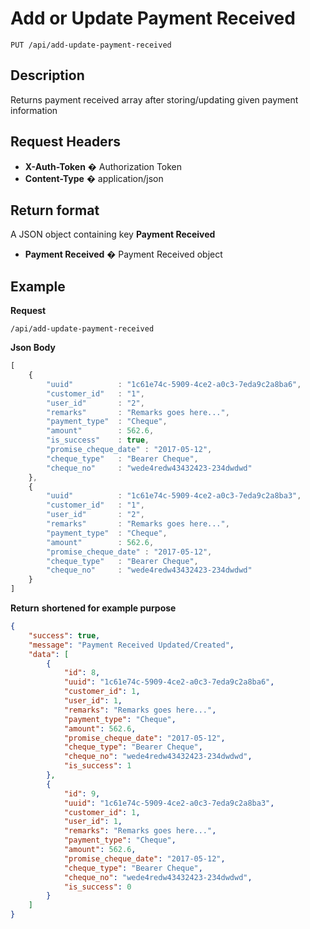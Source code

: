 # Add or Update Payment Received

    PUT /api/add-update-payment-received

## Description
Returns payment received array after storing/updating given payment information

## Request Headers
- **X-Auth-Token** � Authorization Token
- **Content-Type** � application/json

## Return format
A JSON object containing key **Payment Received**

- **Payment Received**  � Payment Received object


## Example
**Request**

    /api/add-update-payment-received

**Json Body**
```javascript
[
	{
		"uuid"		    : "1c61e74c-5909-4ce2-a0c3-7eda9c2a8ba6",
		"customer_id"   : "1",
		"user_id"	    : "2",
		"remarks"	    : "Remarks goes here...",
		"payment_type"  : "Cheque",
		"amount"	    : 562.6,
		"is_success"    : true,
	    "promise_cheque_date" : "2017-05-12",
		"cheque_type"	: "Bearer Cheque",
		"cheque_no"		: "wede4redw43432423-234dwdwd"
	},
	{
		"uuid"		    : "1c61e74c-5909-4ce2-a0c3-7eda9c2a8ba3",
		"customer_id"   : "1",
		"user_id"	    : "2",
		"remarks"	    : "Remarks goes here...",
		"payment_type"  : "Cheque",
		"amount"	    : 562.6,
	    "promise_cheque_date" : "2017-05-12",
		"cheque_type"	: "Bearer Cheque",
		"cheque_no"		: "wede4redw43432423-234dwdwd"
	}
]
```


**Return** __shortened for example purpose__
``` json
{
    "success": true,
    "message": "Payment Received Updated/Created",
    "data": [
        {
            "id": 8,
            "uuid": "1c61e74c-5909-4ce2-a0c3-7eda9c2a8ba6",
            "customer_id": 1,
            "user_id": 1,
            "remarks": "Remarks goes here...",
            "payment_type": "Cheque",
            "amount": 562.6,
            "promise_cheque_date": "2017-05-12",
            "cheque_type": "Bearer Cheque",
            "cheque_no": "wede4redw43432423-234dwdwd",
            "is_success": 1
        },
        {
            "id": 9,
            "uuid": "1c61e74c-5909-4ce2-a0c3-7eda9c2a8ba3",
            "customer_id": 1,
            "user_id": 1,
            "remarks": "Remarks goes here...",
            "payment_type": "Cheque",
            "amount": 562.6,
            "promise_cheque_date": "2017-05-12",
            "cheque_type": "Bearer Cheque",
            "cheque_no": "wede4redw43432423-234dwdwd",
            "is_success": 0
        }
    ]
}
```

